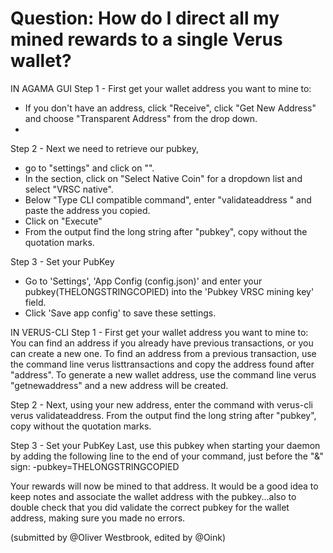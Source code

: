 
# Question: How do I direct all my mined rewards to a single Verus wallet?


IN AGAMA GUI
Step 1 - First get your wallet address you want to mine to:
- If you don't have an address, click "Receive", click "Get New Address" and choose "Transparent Address" from the drop down.
- 

Step 2 - Next we need to retrieve our pubkey,
- go to "settings" and click on "<CLI>".
- In the <CLI> section, click on "Select Native Coin" for a dropdown list and select "VRSC native".
- Below "Type CLI compatible command", enter "validateaddress " and paste the address you copied.
- Click on "Execute"
- From the output find the long string after "pubkey", copy without the quotation marks.

Step 3 - Set your PubKey
- Go to 'Settings', 'App Config (config.json)' and enter your pubkey(THELONGSTRINGCOPIED) into the 'Pubkey VRSC mining key' field.
- Click 'Save app config' to save these settings.

IN VERUS-CLI
Step 1 - First get your wallet address you want to mine to:
You can find an address if you already have previous transactions, or you can create a new one.  To find an address from a previous transaction, use the command line verus listtransactions and copy the address found after "address".
To generate a new wallet address, use the command line verus "getnewaddress" and a new address will be created.

Step 2 - Next, using your new address, enter the command with verus-cli verus validateaddress. From the output find the long string after "pubkey", copy without the quotation marks.

Step 3 - Set your PubKey
Last, use this pubkey when starting your daemon by adding the following line to the end of your command, just before the "&" sign: -pubkey=THELONGSTRINGCOPIED

Your rewards will now be mined to that address.  It would be a good idea to keep notes and associate the wallet address with the pubkey...also to double check that you did validate the correct pubkey for the wallet address, making sure you made no errors.

(submitted by @Oliver Westbrook, edited by @Oink)

